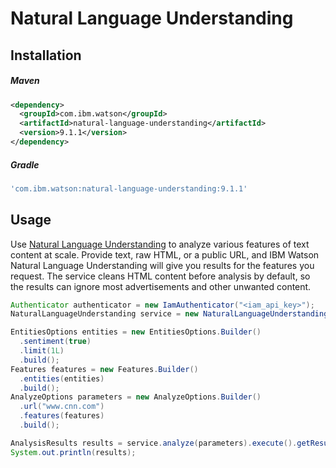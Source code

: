 # Natural Language Understanding

## Installation

##### Maven

```xml
<dependency>
  <groupId>com.ibm.watson</groupId>
  <artifactId>natural-language-understanding</artifactId>
  <version>9.1.1</version>
</dependency>
```

##### Gradle

```gradle
'com.ibm.watson:natural-language-understanding:9.1.1'
```

## Usage

Use [Natural Language Understanding](https://cloud.ibm.com/docs/natural-language-understanding?topic=natural-language-understanding-about)
to analyze various features of text content at scale. Provide text, raw HTML, or a public URL, and IBM Watson Natural
Language Understanding will give you results for the features you request. The service cleans HTML content before
analysis by default, so the results can ignore most advertisements and other unwanted content.

```java
Authenticator authenticator = new IamAuthenticator("<iam_api_key>");
NaturalLanguageUnderstanding service = new NaturalLanguageUnderstanding("2019-07-12", authenticator);

EntitiesOptions entities = new EntitiesOptions.Builder()
  .sentiment(true)
  .limit(1L)
  .build();
Features features = new Features.Builder()
  .entities(entities)
  .build();
AnalyzeOptions parameters = new AnalyzeOptions.Builder()
  .url("www.cnn.com")
  .features(features)
  .build();

AnalysisResults results = service.analyze(parameters).execute().getResult();
System.out.println(results);
```
